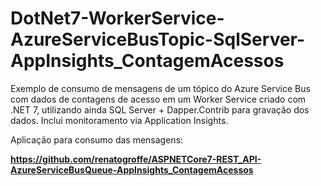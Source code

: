# DotNet7-WorkerService-AzureServiceBusTopic-SqlServer-AppInsights_ContagemAcessos
Exemplo de consumo de mensagens de um tópico do Azure Service Bus com dados de contagens de acesso em um Worker Service criado com .NET 7, utilizando ainda SQL Server + Dapper.Contrib para gravação dos dados. Inclui monitoramento via Application Insights.

Aplicação para consumo das mensagens:

**https://github.com/renatogroffe/ASPNETCore7-REST_API-AzureServiceBusQueue-AppInsights_ContagemAcessos**
